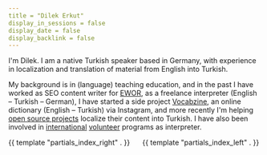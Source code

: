```yaml
---
title = "Dilek Erkut"
display_in_sessions = false
display_date = false
display_backlink = false
---
```


I'm Dilek. I am a native Turkish speaker based in Germany, 
with experience in localization and translation of material from 
English into Turkish.

My background is in (language) teaching education, and in the past
I have worked as SEO content writer for [EWOR][5], as a freelance interpreter 
(English – Turkish – German), I have started a
side project [Vocabzine][1], an online dictionary (English – Turkish) via Instagram,
and more recently I'm helping [open source projects][2] localize their content
into Turkish. I have also been involved in [international][3] [volunteer][4]
programs as interpreter.


<div class="columns">
    <div class="column">
        {{ template "partials_index_right" . }}
    </div>
    <div class="column">
        {{ template "partials_index_left" . }}
    </div>
</div>

[1]: https://www.instagram.com/vocabzine
[2]: https://github.com/dilekerkut
[3]: https://www.thw.de
[4]: https://en.wikipedia.org/wiki/Urban_search_and_rescue
[5]: https://ewor.io/
